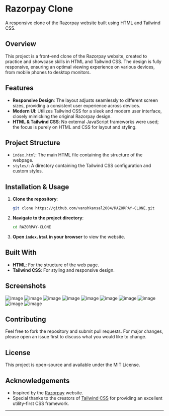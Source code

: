 # Razorpay Clone

A responsive clone of the Razorpay website built using HTML and Tailwind CSS.

## Overview

This project is a front-end clone of the Razorpay website, created to practice and showcase skills in HTML and Tailwind CSS. The design is fully responsive, ensuring an optimal viewing experience on various devices, from mobile phones to desktop monitors.

## Features

- **Responsive Design**: The layout adjusts seamlessly to different screen sizes, providing a consistent user experience across devices.
- **Modern UI**: Utilizes Tailwind CSS for a sleek and modern user interface, closely mimicking the original Razorpay design.
- **HTML & Tailwind CSS**: No external JavaScript frameworks were used; the focus is purely on HTML and CSS for layout and styling.

## Project Structure

- `index.html`: The main HTML file containing the structure of the webpage.
- `styles/`: A directory containing the Tailwind CSS configuration and custom styles.

## Installation & Usage

1. **Clone the repository**:
   ```bash
   git clone https://github.com/vanshkansal2004/RAZORPAY-CLONE.git
   ```
2. **Navigate to the project directory**:
   ```bash
   cd RAZORPAY-CLONE
   ```
3. **Open `index.html` in your browser** to view the website.

## Built With

- **HTML**: For the structure of the web page.
- **Tailwind CSS**: For styling and responsive design.

## Screenshots
![image](https://github.com/user-attachments/assets/ea53a092-f4f7-4037-ae5c-1aa92191092e)
![image](https://github.com/user-attachments/assets/160a5f4d-a897-4f8b-bc3b-3c36bfd729ce)
![image](https://github.com/user-attachments/assets/e7564a76-be08-44c2-b73f-9e5de2e9ada0)
![image](https://github.com/user-attachments/assets/d61b3cd1-06a0-47a7-9b31-565e18ecd0f9)
![image](https://github.com/user-attachments/assets/15d6602a-ac36-46b0-90ba-516a0e32717f)
![image](https://github.com/user-attachments/assets/02f9eb4d-58ee-44c2-bbc2-e77ef5681f4c)
![image](https://github.com/user-attachments/assets/161a2aa0-9a04-4f6b-9b59-6e39d1c02c53)
![image](https://github.com/user-attachments/assets/b2ce9ac9-9c57-49f5-aad2-8320bc656cfb)
![image](https://github.com/user-attachments/assets/51ae9b67-b468-40fb-b24e-09043a615d9c)
![image](https://github.com/user-attachments/assets/d04aa7d4-2fc3-4f0a-889b-faafebe5330e)




## Contributing

Feel free to fork the repository and submit pull requests. For major changes, please open an issue first to discuss what you would like to change.

## License

This project is open-source and available under the MIT License.

## Acknowledgements

- Inspired by the [Razorpay](https://razorpay.com/) website.
- Special thanks to the creators of [Tailwind CSS](https://tailwindcss.com/) for providing an excellent utility-first CSS framework.

---

